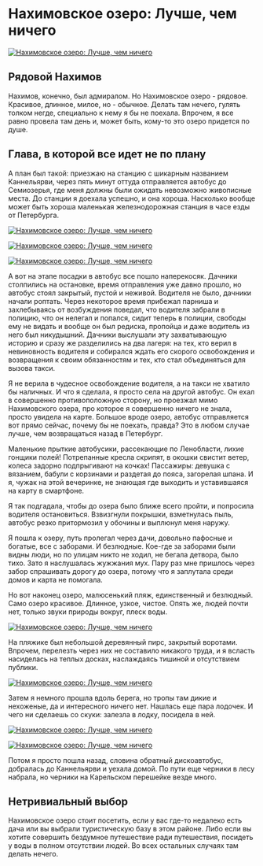 # Нахимовское озеро: Лучше, чем ничего

[![Нахимовское озеро: Лучше, чем ничего](photos/01.jpg)](photos/01.jpg)

## Рядовой Нахимов

Нахимов, конечно, был адмиралом. Но Нахимовское озеро - рядовое. Красивое, длинное, милое, но - обычное. Делать там нечего, гулять толком негде, специально к нему я бы не поехала. Впрочем, я все равно провела там день и, может быть, кому-то это озеро придется по душе.

## Глава, в которой все идет не по плану

А план был такой: приезжаю на станцию с шикарным названием Каннельярви, через пять минут оттуда отправляется автобус до Семиозерья, где меня должны были ожидать невозможно живописные места. До станции я доехала успешно, и она хороша. Насколько вообще может быть хороша маленькая железнодорожная станция в часе езды от Петербурга.

[![Нахимовское озеро: Лучше, чем ничего](photos/02.jpg)](photos/02.jpg)

[![Нахимовское озеро: Лучше, чем ничего](photos/03.jpg)](photos/03.jpg)

[![Нахимовское озеро: Лучше, чем ничего](photos/04.jpg)](photos/04.jpg)

А вот на этапе посадки в автобус все пошло наперекосяк. Дачники столпились на остановке, время отправления уже давно прошло, но автобус стоял закрытый, пустой и неживой. Водителя не было, дачники начали роптать. Через некоторое время прибежал парниша и захлебываясь от возбуждения поведал, что водителя забрали в полицию, что он нелегал и попался, сидит теперь в полиции, свободы ему не видать и вообще он был редиска, пропойца и даже водитель из него был никудышний. Дачники выслушали эту захватывающую историю и сразу же разделились на два лагеря: на тех, кто верил в невиновность водителя и собирался ждать его скорого освобождения и возвращения к своим обязанностям и тех, кто стал объединяться для вызова такси.

Я не верила в чудесное освобождение водителя, а на такси не хватило бы наличных. И что я сделала, я просто села на другой автобус. Он ехал в совершенно противоположную сторону, но проезжал мимо Нахимовского озера, про которое я совершенно ничего не знала, просто увидела на карте. Большое вроде озеро, автобус отправляется вот прямо сейчас, почему бы не поехать, правда? Это в любом случае лучше, чем возвращаться назад в Петербург.

Маленькие прыткие автобусики, рассекающие по Ленобласти, лихие гонщики полей! Потрепанные кресла скрипят, в окошки свистит ветер, колеса задорно подпрыгивают на кочках! Пассажиры: девушка с вязанием, бабули с корзинами и раздетая до пояса, загорелая шпана. И я, чужак на этой вечеринке, не знающая где выходить и уставившаяся на карту в смартфоне.

Я так подгадала, чтобы до озера было ближе всего пройти, и попросила водителя остановиться. Взвизгнули покрышки, взметнулась пыль, автобус резко притормозил у обочины и выплюнул меня наружу.

Я пошла к озеру, путь пролегал через дачи, довольно пафосные и богатые, все с заборами. И безлюдные. Кое-где за заборами были видны люди, но по улицам никто не ходил, не бегала детвора, было тихо. Зато я наслушалась жужжания мух. Пару раз мне пришлось через забор спрашивать дорогу до озера, потому что я заплутала среди домов и карта не помогала.

Но вот наконец озеро, малюсенький пляж, единственный и безлюдный. Само озеро красивое. Длинное, узкое, чистое. Опять же, людей почти нет, только звуки природы вокруг, плеск воды.

[![Нахимовское озеро: Лучше, чем ничего](photos/01.jpg)](photos/01.jpg)

На пляжике был небольшой деревянный пирс, закрытый воротами. Впрочем, перелезть через них не составило никакого труда, и я всласть насиделась на теплых досках, наслаждаясь тишиной и отсутствием публики.

[![Нахимовское озеро: Лучше, чем ничего](photos/05.jpg)](photos/05.jpg)

Затем я немного прошла вдоль берега, но тропы там дикие и нехоженые, да и интересного ничего нет. Нашлась еще пара лодочек. И чего ни сделаешь со скуки: залезла в лодку, посидела в ней.

[![Нахимовское озеро: Лучше, чем ничего](photos/06.jpg)](photos/06.jpg)

[![Нахимовское озеро: Лучше, чем ничего](photos/07.jpg)](photos/07.jpg)

Потом я просто пошла назад, словина обратный дискоавтобус, добралась до Каннельярви и уехала домой. По пути еще черники в лесу набрала, но черники на Карельском перешейке везде много.

## Нетривиальный выбор

Нахимовское озеро стоит посетить, если у вас где-то недалеко есть дача или вы выбрали туристическую базу в этом районе. Либо если вы хотите совершить бездумное путешествие ради путешествия, посидеть у воды в полном отсутствии людей. Во всех остальных случаях там делать нечего.